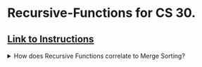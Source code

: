 # Recursive-Functions for CS 30.
## [Link to Instructions](https://drive.google.com/file/d/1C2XJAM7lkqgYKahZSKwaLSoCflPb4290/view?pli=1)
<details>
<summary>How does Recursive Functions correlate to Merge Sorting?</summary>
# :shrug: its being added later why are u looking rn lmao
</details>